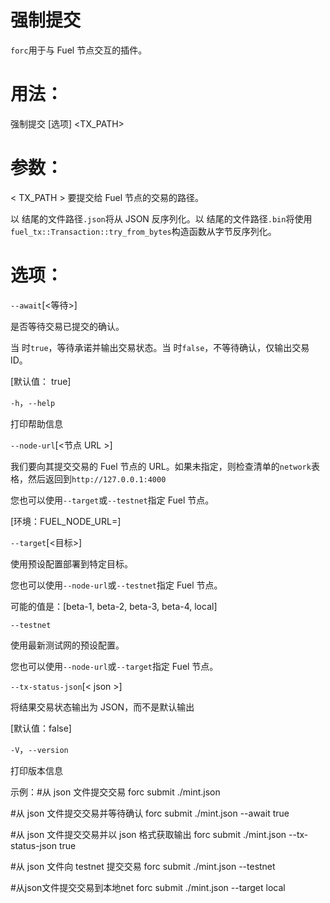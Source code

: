 # 强制提交
`forc`用于与 Fuel 节点交互的插件。

# 用法：
强制提交 [选项] <TX_PATH>

# 参数：
< TX_PATH > 要提交给 Fuel 节点的交易的路径。

以 结尾的文件路径`.json`将从 JSON 反序列化。以 结尾的文件路径`.bin`将使用 `fuel_tx::Transaction::try_from_bytes`构造函数从字节反序列化。

# 选项：
`--await`[<等待>]

是否等待交易已提交的确认。

当 时`true`，等待承诺并输出交易状态。当 时`false`，不等待确认，仅输出交易 ID。

[默认值： true]

`-h`，`--help`

打印帮助信息

`--node-url`[<节点 URL >]

我们要向其提交交易的 Fuel 节点的 URL。如果未指定，则检查清单的`network`表格，然后返回到`http://127.0.0.1:4000`

您也可以使用`--target`或`--testnet`指定 Fuel 节点。

[环境：FUEL_NODE_URL=]

`--target`[<目标>]

使用预设配置部署到特定目标。

您也可以使用`--node-url`或`--testnet`指定 Fuel 节点。

可能的值是：[beta-1, beta-2, beta-3, beta-4, local]

`--testnet`

使用最新测试网的预设配置。

您也可以使用`--node-url`或`--target`指定 Fuel 节点。

`--tx-status-json`[< json >]

将结果交易状态输出为 JSON，而不是默认输出

[默认值：false]

`-V`，`--version`

打印版本信息

示例：#从 json 文件提交交易 forc submit ./mint.json

#从 json 文件提交交易并等待确认 forc submit ./mint.json --await true

#从 json 文件提交交易并以 json 格式获取输出 forc submit ./mint.json --tx-status-json true

#从 json 文件向 testnet 提交交易 forc submit ./mint.json --testnet

#从json文件提交交易到本地net forc submit ./mint.json --target local
